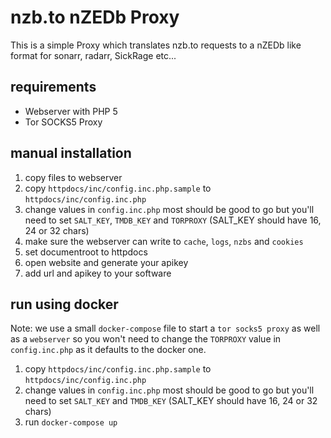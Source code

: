 # nzb.to nZEDb Proxy

This is a simple Proxy which translates nzb.to requests to a nZEDb like format for sonarr, radarr, SickRage etc...

## requirements

- Webserver with PHP 5
- Tor SOCKS5 Proxy

## manual installation

1. copy files to webserver
2. copy `httpdocs/inc/config.inc.php.sample` to `httpdocs/inc/config.inc.php`
3. change values in `config.inc.php` most should be good to go but you'll need to set `SALT_KEY`, `TMDB_KEY` and `TORPROXY` (SALT_KEY should have 16, 24 or 32 chars)
4. make sure the webserver can write to `cache`, `logs`, `nzbs` and `cookies`
5. set documentroot to httpdocs
6. open website and generate your apikey
7. add url and apikey to your software

## run using docker

Note: we use a small `docker-compose` file to start a `tor socks5 proxy` as well as a `webserver` so you won't need to change the `TORPROXY` value in `config.inc.php` as it defaults to the docker one.

1. copy `httpdocs/inc/config.inc.php.sample` to `httpdocs/inc/config.inc.php`
2. change values in `config.inc.php` most should be good to go but you'll need to set `SALT_KEY` and `TMDB_KEY` (SALT_KEY should have 16, 24 or 32 chars)
3. run `docker-compose up`
